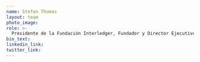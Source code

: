 ```yaml
---
name: Stefan Thomas
layout: team
photo_image:
role: >-
  Presidente de la Fundación Interledger, Fundador y Director Ejecutivo de Coil, y Co-Creador del Protocolo Interledger
bio_text:
linkedin_link:
twitter_link:
---
```


